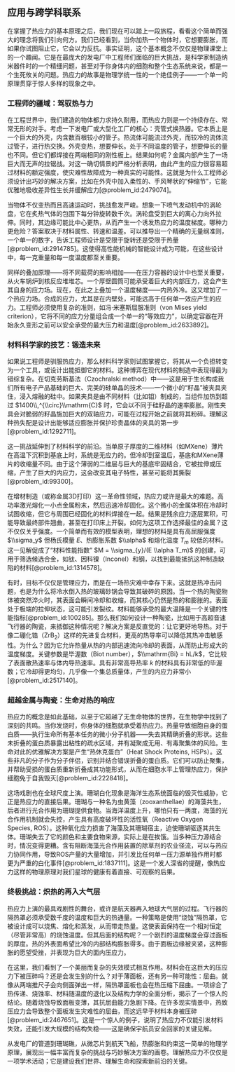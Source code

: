 ## 应用与跨学科联系

在掌握了热应力的基本原理之后，我们现在可以踏上一段旅程，看看这个简单而强大的理念将我们引向何方。我们已经看到，当你加热一个物体时，它想要膨胀，而如果你试图阻止它，它会以力反抗。事实证明，这个基本概念不仅仅是物理课堂上的一个趣闻。它是在最庞大的发电厂中工程师们面临的巨大挑战，是科学家制造纳米器件时的一个精细问题，甚至对于你身体内的细胞和整个生态系统来说，都是一个生死攸关的问题。热应力的故事是物理学统一性的一个绝佳例子——一个单一的原理贯穿于惊人多样的现象之中。

### 工程师的疆域：驾驭热与力

在工程世界中，我们建造的物体都力求持久耐用，而热应力则是一个持续存在、常常无形的对手。考虑一下发电厂或大型化工厂的核心：壳管式换热器。它本质上是一个巨大的外壳，内含数百根较小的管子。热流体可能流过外壳，而较冷的流体流过管子，进行热交换。外壳变热，想要伸长。处于不同温度的管子，想要伸长的量也不同。但它们都焊接在两端相同的刚性板上。结果如何呢？金属内部产生了一场巨大而无声的拉锯战。对这一确切情景的严格分析表明，由此产生的应力很容易超过材料的额定强度，使灾难性故障成为一种真实的可能性。这就是为什么工程师必须设计出巧妙的解决方案，比如在外壳中加入柔性的、手风琴状的“伸缩节”，它能优雅地吸收差异性生长并缓解应力[@problem_id:2479074]。

当物体不仅变热而且高速运动时，挑战愈发严峻。想象一下喷气发动机中的涡轮盘，它在炙热气体的包围下每分钟旋转数千次。涡轮盘受到巨大的离心力向外拉伸。同时，其边缘可能比中心更热，从而产生一个诱发热应力的温度梯度。哪种力更危险？答案取决于材料属性、转速和温差。可以推导出一个精确的无量纲准则，一个单一的数字，告诉工程师设计是受限于旋转还是受限于热量[@problem_id:2914785]。这使得高性能机械的智能设计成为可能，在这些设计中，每一克重量和每一度温度都至关重要。

同样的叠加原理——将不同载荷的影响相加——在压力容器的设计中也至关重要，从火车锅炉到核反应堆堆芯。一个厚壁圆筒可能承受着巨大的内部压力，这会产生其自身的应力场。现在，在此之上叠加一个温度梯度——内热外冷。这又增加了一个热应力场。合成的应力，尤其是在内壁处，可能远高于任何单一效应产生的应力。工程师必须使用复杂的准则，如冯·米塞斯屈服准则（von Mises yield criterion），它将不同的应力分量组合成一个单一的“等效应力”，以确定容器在开始永久变形之前可以安全承受的最大压力和温度[@problem_id:2633892]。

### 材料科学家的技艺：锻造未来

如果说工程师是驯服热应力，那么材料科学家则试图掌握它，将其从一个负担转变为一个工具，或设计出能抵御它的材料。这种博弈在现代材料的制造中表现得最为错综复杂。在切克劳斯基法（Czochralski method）中——这是用于生长构成我们所有电子产品基础的巨大、完美的硅单晶的技术——一个微小的“籽晶”被夹具夹住，浸入熔融的硅中。如果夹具是由不同材料（比如钼）制成的，当组件加热到超过 $1400\\,^{\\circ}\\mathrm{C}$ 时，它会以不同于硅籽晶的速率膨胀。刚性夹具会对脆弱的籽晶施加巨大的双轴应力，可能在过程开始之前就将其粉碎。理解这种热失配是设计出能够适应膨胀并保护珍贵晶体的夹具的第一步[@problem_id:1292711]。

这一挑战延伸到了材料科学的前沿。当单原子厚度的二维材料（如MXene）薄片在高温下沉积到基底上时，系统是无应力的。但冷却到室温后，基底和MXene薄片的收缩量不同。由于这个薄弱的二维层与巨大的基底牢固结合，它被拉伸或压缩，产生了巨大的内应力，这会改变其电子特性，甚至可能将其撕裂[@problem_id:99300]。

在增材制造（或称金属3D打印）这一革命性领域，热应力或许是最大的难题。高功率激光熔化一小点金属粉末，然后迅速冷却固化。这个微小的金属体积在冷却时试图收缩，但它与周围已经固化的材料焊接在一起。结果是残余应力逐层累积，可能导致最终部件翘曲，甚至在打印床上开裂。如何为这项工作选择最佳的金属？这不仅仅关乎强度。一个简单而有效的模型表明，理想的材料是具有高屈服强度 $\\sigma_y$ 但杨氏模量 $E$、热膨胀系数 $\\alpha$ 和熔化温度 $T_m$ 较低的材料。这一见解促成了“材料性能指数” $M = \\sigma_{y}/(E \\alpha T_m)$ 的创建，可用于筛选候选合金，如钛、因科镍（Inconel）和钢，以找到最能抵抗这种制造缺陷的材料[@problem_id:1314578]。

有时，目标不仅仅是管理应力，而是在一场热灾难中幸存下来。这就是热冲击问题，也是为什么将冷水倒入热的玻璃砂锅会导致其破碎的原因。当一个热的陶瓷物体被突然淬火时，其表面会瞬间冷却和收缩，而其核心仍然是热的和膨胀的。表面处于极端的拉伸状态，这可能引发裂纹。材料能够承受的最大温降是一个关键的性能指标[@problem_id:100285]。那么我们如何设计一种陶瓷，比如用于高超音速飞行器的陶瓷，来抵御这种情况呢？解决方案是反直觉的：让它更好地导热。对于像二硼化锆（ZrB$_2$）这样的先进复合材料，更高的热导率可以降低其热冲击敏感性。为什么？因为它允许热量从热的内部迅速流向冷却的表面，从而防止形成大的温度梯度。关键参数是毕渥数（Biot number），$\\mathrm{Bi} = hL/k$，它比较了表面散热速率与体内导热速率。具有非常高导热率 $k$ 的材料具有非常低的毕渥数；它冷却得更均匀，几乎像一个集总质量体，产生的内应力非常小[@problem_id:2517140]。

### 超越金属与陶瓷：生命对热的响应

热应力的概念是如此基础，以至于它超越了无生命物体的世界，在生物学中找到了深刻的共鸣。当你发烧时，你身体的细胞就承受着热应力。热量导致细胞自身的蛋白质——执行生命所有基本任务的微小分子机器——失去其精确折叠的形状。这些未折叠的蛋白质暴露出粘性的疏水区域，并有凝聚成无用、有毒聚集体的风险。生命对此的优雅解决方案是产生“热休克蛋白”（Heat Shock Proteins, HSPs）。这些非凡的分子作为分子伴侣，识别并结合错误折叠的蛋白质。它们可以防止聚集，并帮助受损的蛋白质重新折叠成其功能形式，从而在细胞水平上管理热应力，保护细胞免于自我毁灭[@problem_id:2228418]。

这场戏剧也在全球尺度上演。珊瑚白化现象是海洋生态系统面临的毁灭性威胁，它正是热应力的直接后果。珊瑚与一种名为虫黄藻（zooxanthellae）的海藻共生，后者进行光合作用为珊瑚提供食物。当海洋温度上升，哪怕只有一两度，海藻的光合作用机制就会失控，产生具有高度破坏性的活性氧（Reactive Oxygen Species, ROS）。这种氧化应力损害了海藻及其珊瑚宿主，迫使珊瑚驱逐其共生体。珊瑚失去了它的颜色和主要食物来源，实际上是在挨饿。当多种压力源结合时，情况变得更糟。含有阻断海藻光合作用装置的除草剂的农业径流，可以与热应力协同作用，导致ROS产量的大量增加，并引发比任何单一压力源单独作用时都更为严重的白化事件[@problem_id:1837111]。这是一个发人深省的提醒，像热应力这样的物理原理对我们星球的健康有着直接、可观察的后果。

### 终极挑战：炽热的再入大气层

热应力上演的最具戏剧性的舞台，或许是航天器再入地球大气层的过程。飞行器的隔热罩必须承受数千度的温度和巨大的热通量。一种策略是使用“烧蚀”隔热罩，它被设计成可以烧焦、熔化和蒸发，从而带走热量。这使表面保持在一个相对恒定（尽管非常高）的烧蚀温度。但其后面的结构呢？一个剧烈的温度梯度会穿过面板的厚度。热的外表面希望比冷的内部结构膨胀得多。由于面板边缘被夹紧，这种膨胀的愿望受挫，并表现为巨大的面内压应力。

在这里，我们看到了一个美丽而复杂的失效模式相互作用。材料会在这巨大的压应力下被压碎吗？还是会发生别的什么？对于薄面板，还有另一种可能性：屈曲。就像从两端推尺子会向侧面弹出一样，隔热罩面板也会在热压缩下屈曲。一项综合了热传递、烧蚀率、材料随温度的退化以及结构力学的全面分析，揭示了一个惊人的结论。随着烧蚀导致面板变薄，其抗屈曲能力急剧下降。在许多现实情景中，热致压应力会导致整个面板发生灾难性的屈曲，而这远早于材料本身被压碎[@problem_id:2467651]。这是一个惊人的例子，说明了热应力不仅能引发材料失效，还能引发大规模的结构失稳——这是确保宇航员安全回家的关键见解。

从发电厂的管道到珊瑚礁，从微芯片到航天飞船，热膨胀和约束这一简单的物理学原理，展现出一幅丰富而复杂的挑战与巧妙解决方案的画卷。理解热应力不仅仅是一项学术活动；它是建设我们世界、理解生命和探索新前沿的关键。